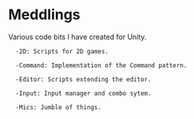 Meddlings
=========

Various code bits I have created for Unity.

      -2D: Scripts for 2D games.

      -Command: Implementation of the Command pattern.
      
      -Editor: Scripts extending the editor.
      
      -Input: Input manager and combo sytem.
      
      -Mics: Jumble of things.
